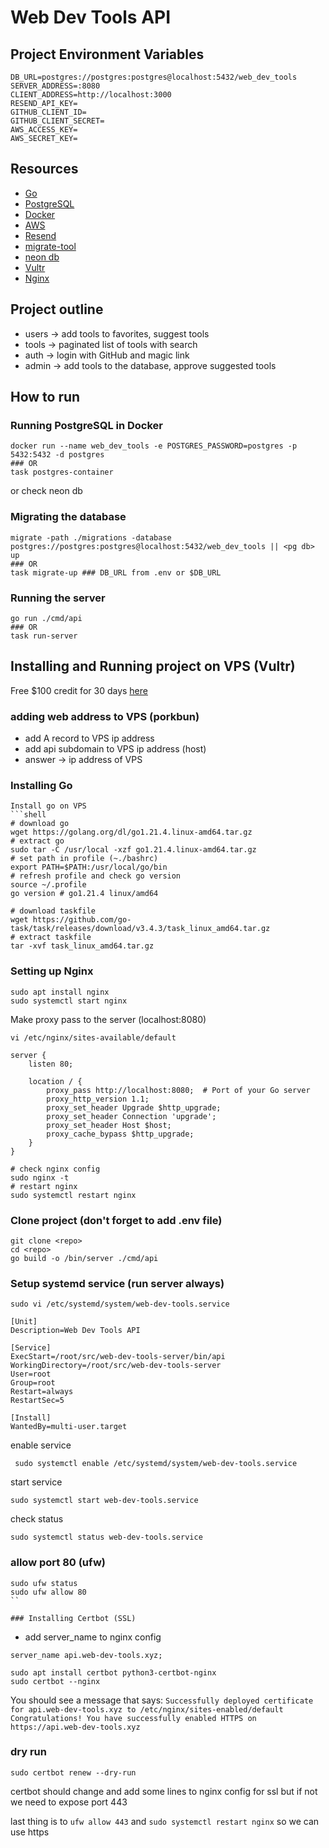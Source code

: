 # Web Dev Tools API 

## Project Environment Variables
```
DB_URL=postgres://postgres:postgres@localhost:5432/web_dev_tools
SERVER_ADDRESS=:8080
CLIENT_ADDRESS=http://localhost:3000
RESEND_API_KEY=
GITHUB_CLIENT_ID=
GITHUB_CLIENT_SECRET=
AWS_ACCESS_KEY=
AWS_SECRET_KEY=
```

## Resources
- [Go](https://golang.org/)
- [PostgreSQL](https://www.postgresql.org/)
- [Docker](https://www.docker.com/)
- [AWS](https://aws.amazon.com/)
- [Resend](https://resend.com/)
- [migrate-tool](https://github.com/golang-migrate/migrate)
- [neon db](https://neon.tech/)
- [Vultr](https://www.vultr.com/?ref=9577975-8H)
- [Nginx](https://www.nginx.com/)

## Project outline
- users -> add tools to favorites, suggest tools
- tools -> paginated list of tools with search
- auth -> login with GitHub and magic link
- admin -> add tools to the database, approve suggested tools

## How to run
### Running PostgreSQL in Docker
```shell 
docker run --name web_dev_tools -e POSTGRES_PASSWORD=postgres -p 5432:5432 -d postgres
### OR 
task postgres-container
```
or check neon db 

### Migrating the database
```shell
migrate -path ./migrations -database postgres://postgres:postgres@localhost:5432/web_dev_tools || <pg db> up
### OR
task migrate-up ### DB_URL from .env or $DB_URL
```

### Running the server
```shell
go run ./cmd/api
### OR
task run-server
```

## Installing and Running project on VPS (Vultr)
Free $100 credit for 30 days [here](https://www.vultr.com/?ref=9577975-8H)


### adding web address to VPS (porkbun)
- add A record to VPS ip address
- add api subdomain to VPS ip address (host)
- answer -> ip address of VPS

### Installing Go
```shell
Install go on VPS
```shell
# download go
wget https://golang.org/dl/go1.21.4.linux-amd64.tar.gz
# extract go
sudo tar -C /usr/local -xzf go1.21.4.linux-amd64.tar.gz
# set path in profile (~./bashrc)
export PATH=$PATH:/usr/local/go/bin
# refresh profile and check go version
source ~/.profile
go version # go1.21.4 linux/amd64

# download taskfile
wget https://github.com/go-task/task/releases/download/v3.4.3/task_linux_amd64.tar.gz
# extract taskfile
tar -xvf task_linux_amd64.tar.gz
```

### Setting up Nginx
```shell
sudo apt install nginx
sudo systemctl start nginx
```
Make proxy pass to the server (localhost:8080)
```shell
vi /etc/nginx/sites-available/default
```

```
server {
    listen 80;

    location / {
        proxy_pass http://localhost:8080;  # Port of your Go server
        proxy_http_version 1.1;
        proxy_set_header Upgrade $http_upgrade;
        proxy_set_header Connection 'upgrade';
        proxy_set_header Host $host;
        proxy_cache_bypass $http_upgrade;
    }
}
```
```shell
# check nginx config
sudo nginx -t
# restart nginx
sudo systemctl restart nginx
```

### Clone project (don't forget to add .env file)
```shell
git clone <repo>
cd <repo>
go build -o /bin/server ./cmd/api
```

### Setup systemd service (run server always)
```shell
sudo vi /etc/systemd/system/web-dev-tools.service
```
```
[Unit]
Description=Web Dev Tools API

[Service]
ExecStart=/root/src/web-dev-tools-server/bin/api
WorkingDirectory=/root/src/web-dev-tools-server
User=root
Group=root
Restart=always
RestartSec=5

[Install]
WantedBy=multi-user.target
```
enable service
```shell
 sudo systemctl enable /etc/systemd/system/web-dev-tools.service
```
start service
```shell
sudo systemctl start web-dev-tools.service
```
check status
```shell
sudo systemctl status web-dev-tools.service
```

### allow port 80 (ufw)
```
sudo ufw status
sudo ufw allow 80
``

### Installing Certbot (SSL) 
```
- add server_name to nginx config
```
server_name api.web-dev-tools.xyz;
```
```shell
sudo apt install certbot python3-certbot-nginx
sudo certbot --nginx

```
You should see a message that says:
`Successfully deployed certificate for api.web-dev-tools.xyz to /etc/nginx/sites-enabled/default
Congratulations! You have successfully enabled HTTPS on https://api.web-dev-tools.xyz`

### dry run
```shell
sudo certbot renew --dry-run
```
certbot should change and add some lines to nginx config for ssl but if not we need to expose port 443 

last thing is to  `ufw allow 443` and `sudo systemctl restart nginx` so we can use https
